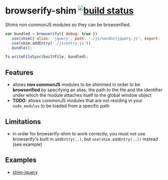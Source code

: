 # browserify-shim [![build status](https://secure.travis-ci.org/thlorenz/browserify-shim.png)](http://travis-ci.org/thlorenz/browserify-shim)

Shims non commonJS modules so they can be browserified.

```js
var bundled = browserify({ debug: true })
  .use(shim({ alias: 'jquery', path: './js/vendor/jquery.js', export: '$' }))
  .use(shim.addEntry('./js/entry.js'))
  .bundle();

fs.writeFileSync(builtFile, bundled);
```

## Features

- allows **non commonJS** modules to be shimmed in order to be **browserified** by specifying an alias, the path to the file and
  the identifier under which the module attaches itself to the global window object
- **TODO**: allows commonJS modules that are not residing in your `node_modules` to be loaded from a specific path

## Limitations

- in order for browserify-shim to work correctly, you must not use browserify's built in `addEntry(..)`, but
  `use(shim.addEntry(..))` instead (see example)

## Examples

- [shim-jquery](https://github.com/thlorenz/browserify-shim/tree/master/examples/shim-jquery)
